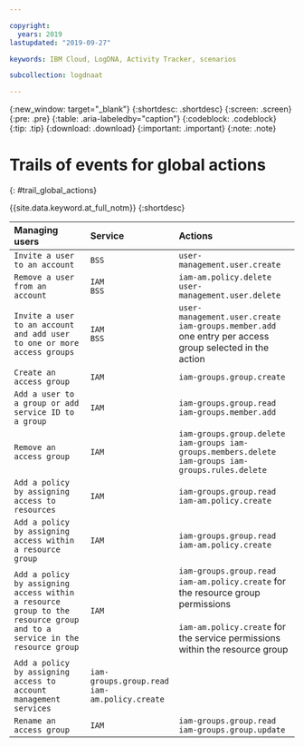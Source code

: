 ```yaml
---

copyright:
  years: 2019
lastupdated: "2019-09-27"

keywords: IBM Cloud, LogDNA, Activity Tracker, scenarios

subcollection: logdnaat

---
```


{:new_window: target="_blank"}
{:shortdesc: .shortdesc}
{:screen: .screen}
{:pre: .pre}
{:table: .aria-labeledby="caption"}
{:codeblock: .codeblock}
{:tip: .tip}
{:download: .download}
{:important: .important}
{:note: .note}

 
# Trails of events for global actions
{: #trail_global_actions}

 {{site.data.keyword.at_full_notm}} 
{:shortdesc}


| Managing users                                                         | Service     | Actions                                        |
|:-----------------------------------------------------------------------|:------------|:-----------------------------------------------|
| `Invite a user to an account`                                          | `BSS`       | `user-management.user.create` |
| `Remove a user from an account`                                        | `IAM`  </br>`BSS` | `iam-am.policy.delete` </br>`user-management.user.delete` |
| `Invite a user to an account and add user to one or more access groups` | `IAM`  </br>`BSS`| `user-management.user.create` </br>`iam-groups.member.add` one entry per access group selected in the action | 
| `Create an access group`                                                | `IAM`      | `iam-groups.group.create` |
| `Add a user to a group or add service ID to a group`                   | `IAM`      | `iam-groups.group.read` </br>`iam-groups.member.add` |
| `Remove an access group`       | `IAM`       | `iam-groups.group.delete` </br>`iam-groups iam-groups.members.delete` </br>`iam-groups iam-groups.rules.delete` |
| `Add a policy by assigning access to resources` | `IAM`| `iam-groups.group.read` </br>`iam-am.policy.create` |
| `Add a policy by assigning access within a resource group` | `IAM` |  `iam-groups.group.read` </br>`iam-am.policy.create` |
| `Add a policy by assigning access within a resource group to the resource group and to a service in the resource group` | `IAM` | `iam-groups.group.read` </br>`iam-am.policy.create` for the resource group permissions </br></br>`iam-am.policy.create` for the service permissions within the resource group |
| `Add a policy by assigning access to account management services` | `iam-groups.group.read` </br>`iam-am.policy.create` |
| `Rename an access group` | `IAM` | `iam-groups.group.read` </br>`iam-groups.group.update` |

